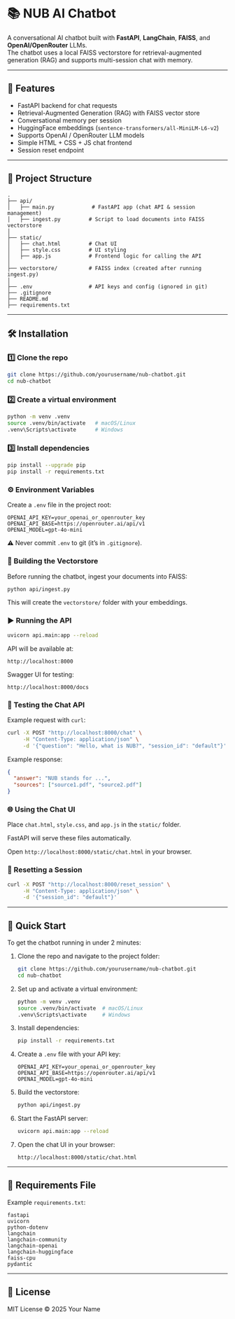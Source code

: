 # 📚 NUB AI Chatbot

A conversational AI chatbot built with **FastAPI**, **LangChain**, **FAISS**, and **OpenAI/OpenRouter** LLMs.  
The chatbot uses a local FAISS vectorstore for retrieval-augmented generation (RAG) and supports multi-session chat with memory.

---

## 🚀 Features

- FastAPI backend for chat requests
- Retrieval-Augmented Generation (RAG) with FAISS vector store
- Conversational memory per session
- HuggingFace embeddings (`sentence-transformers/all-MiniLM-L6-v2`)
- Supports OpenAI / OpenRouter LLM models
- Simple HTML + CSS + JS chat frontend
- Session reset endpoint

---

## 📂 Project Structure

```
.
├── api/
│   ├── main.py            # FastAPI app (chat API & session management)
│   ├── ingest.py         # Script to load documents into FAISS vectorstore
│
├── static/
│   ├── chat.html         # Chat UI
│   ├── style.css         # UI styling
│   ├── app.js            # Frontend logic for calling the API
│
├── vectorstore/          # FAISS index (created after running ingest.py)
│
├── .env                  # API keys and config (ignored in git)
├── .gitignore
├── README.md
├── requirements.txt
```

---

## 🛠 Installation

### 1️⃣ Clone the repo
```bash
git clone https://github.com/yourusername/nub-chatbot.git
cd nub-chatbot
```

### 2️⃣ Create a virtual environment
```bash
python -m venv .venv
source .venv/bin/activate   # macOS/Linux
.venv\Scripts\activate      # Windows
```

### 3️⃣ Install dependencies
```bash
pip install --upgrade pip
pip install -r requirements.txt
```

### ⚙️ Environment Variables
Create a `.env` file in the project root:

```
OPENAI_API_KEY=your_openai_or_openrouter_key
OPENAI_API_BASE=https://openrouter.ai/api/v1
OPENAI_MODEL=gpt-4o-mini
```

⚠️ Never commit `.env` to git (it’s in `.gitignore`).

### 📄 Building the Vectorstore
Before running the chatbot, ingest your documents into FAISS:

```bash
python api/ingest.py
```

This will create the `vectorstore/` folder with your embeddings.

### ▶️ Running the API
```bash
uvicorn api.main:app --reload
```

API will be available at:

```
http://localhost:8000
```

Swagger UI for testing:

```
http://localhost:8000/docs
```

### 💬 Testing the Chat API
Example request with `curl`:

```bash
curl -X POST "http://localhost:8000/chat" \
     -H "Content-Type: application/json" \
     -d '{"question": "Hello, what is NUB?", "session_id": "default"}'
```

Example response:

```json
{
  "answer": "NUB stands for ...",
  "sources": ["source1.pdf", "source2.pdf"]
}
```

### 🌐 Using the Chat UI
Place `chat.html`, `style.css`, and `app.js` in the `static/` folder.

FastAPI will serve these files automatically.

Open `http://localhost:8000/static/chat.html` in your browser.

### 🔄 Resetting a Session
```bash
curl -X POST "http://localhost:8000/reset_session" \
     -H "Content-Type: application/json" \
     -d '{"session_id": "default"}'
```

---

## 🚀 Quick Start
To get the chatbot running in under 2 minutes:

1. Clone the repo and navigate to the project folder:
   ```bash
   git clone https://github.com/yourusername/nub-chatbot.git
   cd nub-chatbot
   ```

2. Set up and activate a virtual environment:
   ```bash
   python -m venv .venv
   source .venv/bin/activate  # macOS/Linux
   .venv\Scripts\activate     # Windows
   ```

3. Install dependencies:
   ```bash
   pip install -r requirements.txt
   ```

4. Create a `.env` file with your API key:
   ```
   OPENAI_API_KEY=your_openai_or_openrouter_key
   OPENAI_API_BASE=https://openrouter.ai/api/v1
   OPENAI_MODEL=gpt-4o-mini
   ```

5. Build the vectorstore:
   ```bash
   python api/ingest.py
   ```

6. Start the FastAPI server:
   ```bash
   uvicorn api.main:app --reload
   ```

7. Open the chat UI in your browser:
   ```
   http://localhost:8000/static/chat.html
   ```

---

## 📝 Requirements File
Example `requirements.txt`:

```
fastapi
uvicorn
python-dotenv
langchain
langchain-community
langchain-openai
langchain-huggingface
faiss-cpu
pydantic
```

---

## 📜 License
MIT License © 2025 Your Name